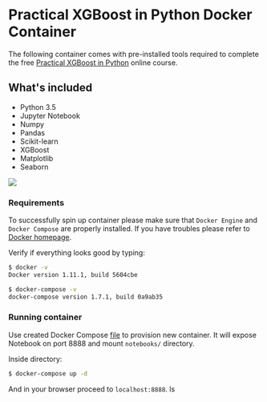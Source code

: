 # Practical XGBoost in Python Docker Container

The following container comes with pre-installed tools required to complete the free [Practical XGBoost in Python](http://education.parrotprediction.teachable.com/courses/practical-xgboost-in-python) online course.

## What's included

- Python 3.5
- Jupyter Notebook
- Numpy
- Pandas
- Scikit-learn
- XGBoost
- Matplotlib
- Seaborn

[![](https://images.microbadger.com/badges/image/parrotprediction/course-xgboost.svg)](https://microbadger.com/images/parrotprediction/course-xgboost "Get your own image badge on microbadger.com")

### Requirements
To successfully spin up container please make sure that `Docker Engine` and `Docker Compose` are properly installed. If you have troubles please refer to [Docker homepage](https://www.docker.com/).

Verify if everything looks good by typing:

```bash
$ docker -v
Docker version 1.11.1, build 5604cbe

$ docker-compose -v
docker-compose version 1.7.1, build 0a9ab35
```

### Running container
Use created Docker Compose [file](docker-compose.yml) to provision new container. It will expose Notebook on port 8888 and mount `notebooks/` directory.

Inside directory:
```bash
$ docker-compose up -d
```

And in your browser proceed to `localhost:8888`.
ls